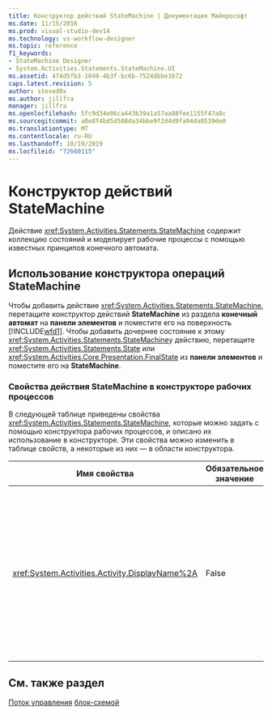 ```yaml
---
title: Конструктор действий StateMachine | Документация Майкрософт
ms.date: 11/15/2016
ms.prod: visual-studio-dev14
ms.technology: vs-workflow-designer
ms.topic: reference
f1_keywords:
- StateMachine Designer
- System.Activities.Statements.StateMachine.UI
ms.assetid: 474d5fb3-1049-4b3f-bc6b-7524dbbe1672
caps.latest.revision: 5
author: steved0x
ms.author: jillfra
manager: jillfra
ms.openlocfilehash: 5fc9d34e06ca443b39a1a57aa88fee1155f47a8c
ms.sourcegitcommit: a8e8f4bd5d508da34bbe9f2d4d9fa94da0539de0
ms.translationtype: MT
ms.contentlocale: ru-RU
ms.lasthandoff: 10/19/2019
ms.locfileid: "72660115"
---
```

# <a name="statemachine-activity-designer"></a>Конструктор действий StateMachine
Действие <xref:System.Activities.Statements.StateMachine> содержит коллекцию состояний и моделирует рабочие процессы с помощью известных принципов конечного автомата.

## <a name="using-the-statemachine-activity-designer"></a>Использование конструктора операций StateMachine
 Чтобы добавить действие <xref:System.Activities.Statements.StateMachine>, перетащите конструктор действий **StateMachine** из раздела **конечный автомат** на **панели элементов** и поместите его на поверхность [!INCLUDE[wfd1](../includes/wfd1-md.md)]. Чтобы добавить дочернее состояние к этому <xref:System.Activities.Statements.StateMachine>у действию, перетащите <xref:System.Activities.Statements.State> или <xref:System.Activities.Core.Presentation.FinalState> из **панели элементов** и поместите его на **StateMachine**.

### <a name="statemachine-activity-properties-in-the-workflow-designer"></a>Свойства действия StateMachine в конструкторе рабочих процессов
 В следующей таблице приведены свойства <xref:System.Activities.Statements.StateMachine>, которые можно задать с помощью конструктора рабочих процессов, и описано их использование в конструкторе. Эти свойства можно изменить в таблице свойств, а некоторые из них ― в области конструктора.

|Имя свойства|Обязательное значение|Использование|
|-------------------|--------------|-----------|
|<xref:System.Activities.Activity.DisplayName%2A>|False|Указывает дополнительное понятное имя конструктора действия <xref:System.Activities.Statements.StateMachine> в заголовке. Значение по умолчанию — **StateMachine**. Значение можно дополнительно изменить в таблице свойств или напрямую в заголовке конструктора операций. <xref:System.Activities.Activity.DisplayName%2A> используется в строке навигатора, которая отображается в верхней части конструктора рабочих процессов.<br /><br /> Несмотря на то что свойство <xref:System.Activities.Activity.DisplayName%2A> не является обязательным, его все же рекомендуется использовать.|

## <a name="see-also"></a>См. также раздел
 [Поток управления](../workflow-designer/control-flow-activity-designers.md) [блок-схемой](../workflow-designer/flowchart-activity-designer.md)